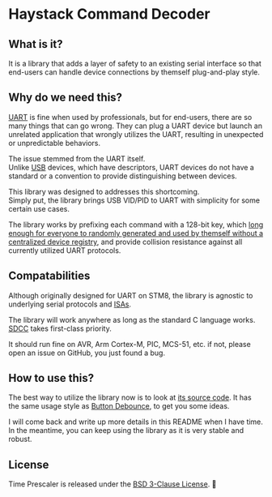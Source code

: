 # Haystack Command Decoder

## What is it?
It is a library that adds a layer of safety to an existing serial interface so that end-users can handle device connections by themself plug-and-play style.

## Why do we need this?

[UART](https://en.wikipedia.org/wiki/Universal_asynchronous_receiver-transmitter) is fine when used by professionals, but for end-users, there are so many things that can go wrong. They can plug a UART device but launch an unrelated application that wrongly utilizes the UART, resulting in unexpected or unpredictable behaviors.

The issue stemmed from the UART itself.  
Unlike [USB](https://en.wikipedia.org/wiki/USB) devices, which have descriptors, UART devices do not have a standard or a convention to provide distinguishing between devices.

This library was designed to addresses this shortcoming.  
Simply put, the library brings USB VID/PID to UART with simplicity for some certain use cases.
 
The library works by prefixing each command with a 128-bit key, which [long enough for everyone to randomly generated and used by themself without a centralized device registry](https://security.stackexchange.com/questions/35392), and provide collision resistance against all currently utilized UART protocols.

## Compatabilities

Although originally designed for UART on STM8, the library is agnostic to underlying serial protocols and [ISAs](https://en.wikipedia.org/wiki/Instruction_set_architecture).

The library will work anywhere as long as the standard C language works.  
[SDCC](http://sdcc.sourceforge.net/) takes first-class priority.

It should run fine on AVR, Arm Cortex-M, PIC, MCS-51, etc.
if not, please open an issue on GitHub, you just found a bug.

## How to use this?

The best way to utilize the library now is to look at [its source code](src/haystack_command_decoder.c). It has the same usage style as [Button Debounce](https://github.com/the-cave/button-debounce), to get you some ideas.

I will come back and write up more details in this README when I have time. In the meantime, you can keep using the library as it is very stable and robust.

## License

Time Prescaler is released under the [BSD 3-Clause License](LICENSE.md). :tada:
